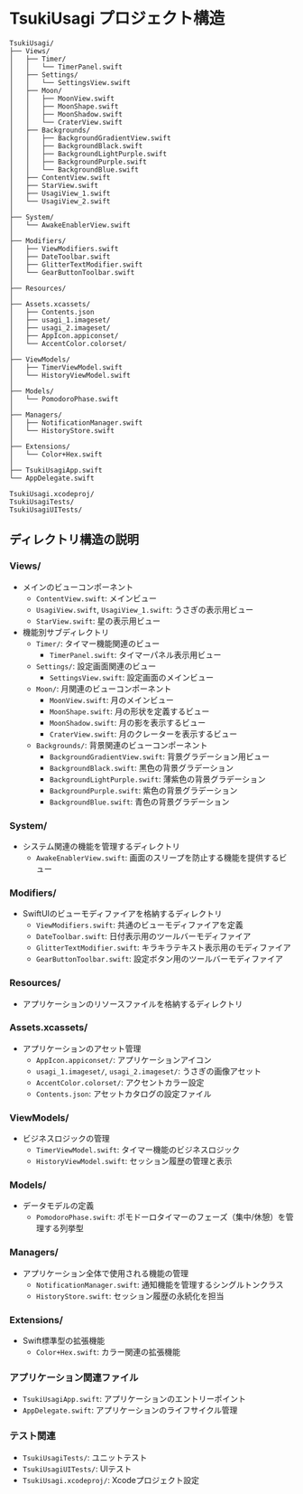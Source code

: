 # TsukiUsagi プロジェクト構造

```
TsukiUsagi/
├── Views/
│   ├── Timer/
│   │   └── TimerPanel.swift
│   ├── Settings/
│   │   └── SettingsView.swift
│   ├── Moon/
│   │   ├── MoonView.swift
│   │   ├── MoonShape.swift
│   │   ├── MoonShadow.swift
│   │   └── CraterView.swift
│   ├── Backgrounds/
│   │   ├── BackgroundGradientView.swift
│   │   ├── BackgroundBlack.swift
│   │   ├── BackgroundLightPurple.swift
│   │   ├── BackgroundPurple.swift
│   │   └── BackgroundBlue.swift
│   ├── ContentView.swift
│   ├── StarView.swift
│   ├── UsagiView_1.swift
│   └── UsagiView_2.swift
│
├── System/
│   └── AwakeEnablerView.swift
│
├── Modifiers/
│   ├── ViewModifiers.swift
│   ├── DateToolbar.swift
│   ├── GlitterTextModifier.swift
│   └── GearButtonToolbar.swift
│
├── Resources/
│
├── Assets.xcassets/
│   ├── Contents.json
│   ├── usagi_1.imageset/
│   ├── usagi_2.imageset/
│   ├── AppIcon.appiconset/
│   └── AccentColor.colorset/
│
├── ViewModels/
│   ├── TimerViewModel.swift
│   └── HistoryViewModel.swift
│
├── Models/
│   └── PomodoroPhase.swift
│
├── Managers/
│   ├── NotificationManager.swift
│   └── HistoryStore.swift
│
├── Extensions/
│   └── Color+Hex.swift
│
├── TsukiUsagiApp.swift
└── AppDelegate.swift

TsukiUsagi.xcodeproj/
TsukiUsagiTests/
TsukiUsagiUITests/
```

## ディレクトリ構造の説明

### Views/
- メインのビューコンポーネント
  - `ContentView.swift`: メインビュー
  - `UsagiView.swift`, `UsagiView_1.swift`: うさぎの表示用ビュー
  - `StarView.swift`: 星の表示用ビュー
- 機能別サブディレクトリ
  - `Timer/`: タイマー機能関連のビュー
    - `TimerPanel.swift`: タイマーパネル表示用ビュー
  - `Settings/`: 設定画面関連のビュー
    - `SettingsView.swift`: 設定画面のメインビュー
  - `Moon/`: 月関連のビューコンポーネント
    - `MoonView.swift`: 月のメインビュー
    - `MoonShape.swift`: 月の形状を定義するビュー
    - `MoonShadow.swift`: 月の影を表示するビュー
    - `CraterView.swift`: 月のクレーターを表示するビュー
  - `Backgrounds/`: 背景関連のビューコンポーネント
    - `BackgroundGradientView.swift`: 背景グラデーション用ビュー
    - `BackgroundBlack.swift`: 黒色の背景グラデーション
    - `BackgroundLightPurple.swift`: 薄紫色の背景グラデーション
    - `BackgroundPurple.swift`: 紫色の背景グラデーション
    - `BackgroundBlue.swift`: 青色の背景グラデーション

### System/
- システム関連の機能を管理するディレクトリ
  - `AwakeEnablerView.swift`: 画面のスリープを防止する機能を提供するビュー

### Modifiers/
- SwiftUIのビューモディファイアを格納するディレクトリ
  - `ViewModifiers.swift`: 共通のビューモディファイアを定義
  - `DateToolbar.swift`: 日付表示用のツールバーモディファイア
  - `GlitterTextModifier.swift`: キラキラテキスト表示用のモディファイア
  - `GearButtonToolbar.swift`: 設定ボタン用のツールバーモディファイア

### Resources/
- アプリケーションのリソースファイルを格納するディレクトリ

### Assets.xcassets/
- アプリケーションのアセット管理
  - `AppIcon.appiconset/`: アプリケーションアイコン
  - `usagi_1.imageset/`, `usagi_2.imageset/`: うさぎの画像アセット
  - `AccentColor.colorset/`: アクセントカラー設定
  - `Contents.json`: アセットカタログの設定ファイル

### ViewModels/
- ビジネスロジックの管理
  - `TimerViewModel.swift`: タイマー機能のビジネスロジック
  - `HistoryViewModel.swift`: セッション履歴の管理と表示

### Models/
- データモデルの定義
  - `PomodoroPhase.swift`: ポモドーロタイマーのフェーズ（集中/休憩）を管理する列挙型

### Managers/
- アプリケーション全体で使用される機能の管理
  - `NotificationManager.swift`: 通知機能を管理するシングルトンクラス
  - `HistoryStore.swift`: セッション履歴の永続化を担当

### Extensions/
- Swift標準型の拡張機能
  - `Color+Hex.swift`: カラー関連の拡張機能

### アプリケーション関連ファイル
- `TsukiUsagiApp.swift`: アプリケーションのエントリーポイント
- `AppDelegate.swift`: アプリケーションのライフサイクル管理

### テスト関連
- `TsukiUsagiTests/`: ユニットテスト
- `TsukiUsagiUITests/`: UIテスト
- `TsukiUsagi.xcodeproj/`: Xcodeプロジェクト設定